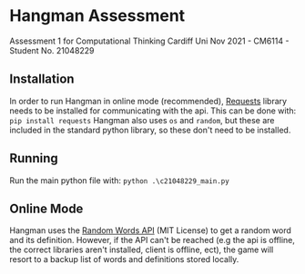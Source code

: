 # Hangman Assessment

Assessment 1 for Computational Thinking
Cardiff Uni Nov 2021 - CM6114 - Student No. 21048229

## Installation

In order to run Hangman in online mode (recommended), [Requests](https://pypi.org/project/requests/) library needs to be installed for communicating with the api. This can be done with:
`pip install requests`
Hangman also uses `os` and `random`, but these are included in the standard python library, so these don't need to be installed.

## Running

Run the main python file with:
`python .\c21048229_main.py`

## Online Mode

Hangman uses the [Random Words API](https://github.com/mcnaveen/Random-Words-API) (MIT License) to get a random word and its definition. However, if the API can't be reached (e.g the api is offline, the correct libraries aren't installed, client is offline, ect), the game will resort to a backup list of words and definitions stored locally.
